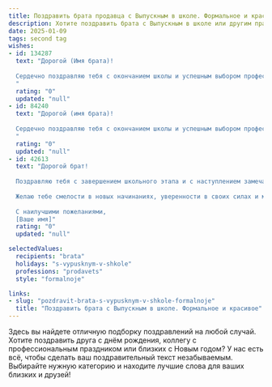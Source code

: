 ```yaml
---
title: Поздравить брата продавца с Выпускным в школе. Формальное и красивое
description: Хотите поздравить брата с Выпускным в школе или другим праздником? Наш ИИ создаст незабываемое поздравление, а вы обязательно выделитесь среди других.  
date: 2025-01-09
tags: second tag
wishes:
- id: 134287
  text: "Дорогой (Имя брата)!
  
  Сердечно поздравляю тебя с окончанием школы и успешным выбором профессии продавца!  Пусть этот новый этап жизни будет наполнен интересными встречами, профессиональными достижениями и яркими успехами. Желаю тебе уверенности в своих силах, целеустремлённости и  высоких результатов в выбранной сфере.  Пусть работа приносит тебе удовлетворение и радость!
  "
  rating: "0"
  updated: "null"
- id: 84240
  text: "Дорогой (имя брата)!
  
  Сердечно поздравляю тебя с окончанием школы и успешным выбором профессии продавца! Желаю тебе уверенности в своих силах,  ярких достижений на профессиональном поприще,  высоких продаж и  искренней радости от любимого дела. Пусть твой путь будет полон успехов и приятных открытий!
  "
  rating: "0"
  updated: "null"
- id: 42613
  text: "Дорогой брат!
  
  Поздравляю тебя с завершением школьного этапа и с наступлением замечательного выпускного! Этот день символизирует не только окончание учебных будней, но и первые шаги в удивительный мир профессий. Я впечатлён твоим выбором стать продавцом — эта профессия требует не только профессионализма, но и умения находить общий язык с людьми, сочетающего в себе креативность и заботу о клиенте.
  
  Желаю тебе смелости в новых начинаниях, уверенности в своих силах и множество интересных возможностей на выбранном пути. Пусть твои усилия приведут к успеху, а каждый день приносит только радость и новые знания.
  
  С наилучшими пожеланиями,
  [Ваше имя]"
  rating: "0"
  updated: "null"

selectedValues:
  recipients: "brata"
  holidays: "s-vypusknym-v-shkole"
  professions: "prodavets"
  style: "formalnoje"

links:
- slug: "pozdravit-brata-s-vypusknym-v-shkole-formalnoje"
  title: "Поздравить брата с Выпускным в школе. Формальное и красивое"
---
```


Здесь вы найдете отличную подборку поздравлений на любой случай.
Хотите поздравить друга с днём рождения, коллегу с профессиональным праздником или близких с Новым годом? У нас есть всё, чтобы сделать ваш поздравительный текст незабываемым. Выбирайте нужную категорию и находите лучшие слова для ваших близких и друзей!

